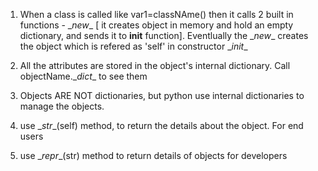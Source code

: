 1. When a class is called like var1=classNAme()
then it calls 2 built in functions - \__new__ [ it creates object in memory and hold an empty dictionary, and sends it to __init__ function]. Eventlually the \__new__ creates the object which is refered as 'self' in constructor \__init__

2. All the attributes are stored in the object's internal dictionary. Call objectName.\__dict__ to see them

3. Objects ARE NOT dictionaries, but python use internal dictionaries to manage the objects.

4. use \__str__(self) method, to return the details about the object. For end users

5. use \__repr__(str) method to return details of objects for developers
